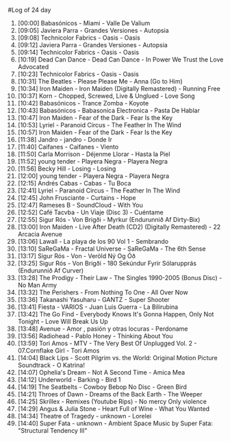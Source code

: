 #Log of 24 day

1. [00:00] Babasónicos - Miami - Valle De Valium
1. [09:05] Javiera Parra - Grandes Versiones - Autopsia
1. [09:08] Technicolor Fabrics - Oasis - Oasis
1. [09:12] Javiera Parra - Grandes Versiones - Autopsia
1. [09:14] Technicolor Fabrics - Oasis - Oasis
1. [10:19] Dead Can Dance - Dead Can Dance - In Power We Trust the Love Advocated
1. [10:23] Technicolor Fabrics - Oasis - Oasis
1. [10:31] The Beatles - Please Please Me - Anna (Go to Him)
1. [10:34] Iron Maiden - Iron Maiden (Digitally Remastered) - Running Free
1. [10:37] Korn - Chopped, Screwed, Live & Unglued - Love Song
1. [10:42] Babasónicos - Trance Zomba - Koyote
1. [10:43] Babasónicos - Babasonica Electronica - Pasta De Hablar
1. [10:47] Iron Maiden - Fear of the Dark - Fear Is the Key
1. [10:53] Lyriel - Paranoid Circus - The Feather In The Wind
1. [10:57] Iron Maiden - Fear of the Dark - Fear Is the Key
1. [11:38] Jandro - jandro - Donde Ir
1. [11:40] Caifanes - Caifanes - Viento
1. [11:50] Carla Morrison - Déjenme Llorar - Hasta la Piel
1. [11:52] young tender - Playera Negra - Playera Negra
1. [11:56] Becky Hill - Losing - Losing
1. [12:00] young tender - Playera Negra - Playera Negra
1. [12:15] Andrés Cabas - Cabas - Tu Boca
1. [12:41] Lyriel - Paranoid Circus - The Feather In The Wind
1. [12:45] John Frusciante - Curtains - Hope
1. [12:47] Rameses B - SoundCloud - With You
1. [12:52] Café Tacvba - Un Viaje (Disc 3) - Cuéntame
1. [12:55] Sigur Rós - Von Brigði - Myrkur (Endurunnið Af Dirty-Bix)
1. [13:00] Iron Maiden - Live After Death (CD2) (Digitally Remastered) - 22 Arcacia Avenue
1. [13:06] Lawall - La playa de los 90 Vol 1 - Sembrando
1. [13:10] SaReGaMa - Fractal Universe - SaReGaMa - The 6th Sense
1. [13:17] Sigur Rós - Von - Veröld Ný Og Óð
1. [13:25] Sigur Rós - Von Brigði - 180 Sekúndur Fyrir Sólarupprás (Endurunnið Af Curver)
1. [13:28] The Prodigy - Their Law - The Singles 1990-2005 (Bonus Disc) - No Man Army
1. [13:32] The Perishers - From Nothing To One - All Over Now
1. [13:36] Takanashi Yasuharu - GANTZ - Super Shooter
1. [13:41] Fiesta - VARIOS - Juan Luis Guerra - La Bilirubina
1. [13:42] The Go Find - Everybody Knows It's Gonna Happen, Only Not Tonight - Love Will Break Us Up
1. [13:48] Avenue - Amor , pasión y otras locuras - Perdoname
1. [13:56] Radiohead - Pablo Honey - Thinking About You
1. [13:59] Tori Amos - MTV - The Very Best Of Unplugged Vol. 2 - 07.Cornflake Girl - Tori Amos
1. [14:04] Black Lips - Scott Pilgrim vs. the World: Original Motion Picture Soundtrack - O Katrina!
1. [14:07] Ophelia's Dream - Not A Second Time - Amica Mea
1. [14:12] Underworld - Barking - Bird 1
1. [14:19] The Seatbelts - Cowboy Bebop No Disc - Green Bird
1. [14:21] Throes of Dawn - Dreams of the Back Earth - The Weeper
1. [14:25] Skrillex - Remixes (Youtube Rips) - No mercy Only violence
1. [14:29] Angus & Julia Stone - Heart Full of Wine - What You Wanted
1. [14:34] Theatre of Tragedy - unknown - Lorelei
1. [14:40] Super Fata - unknown - Ambient Space Music by Super Fata: \"Structural Tendency III\"
